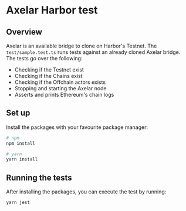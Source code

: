 # Axelar Harbor test

## Overview

Axelar is an available bridge to clone on Harbor's Testnet. The `test/sample.test.ts` runs tests against an already cloned Axelar bridge. The tests go over the following: 

- Checking if the Testnet exist
- Checking if the Chains exist
- Checking if the Offchain actors exists
- Stopping and starting the Axelar node
- Asserts and prints Ethereum's chain logs

## Set up
Install the packages with your favourite package manager:

```bash
# npm
npm install

# yarn
yarn install
```

## Running the tests
After installing the packages, you can execute the test by running:

```bash
yarn jest
```
